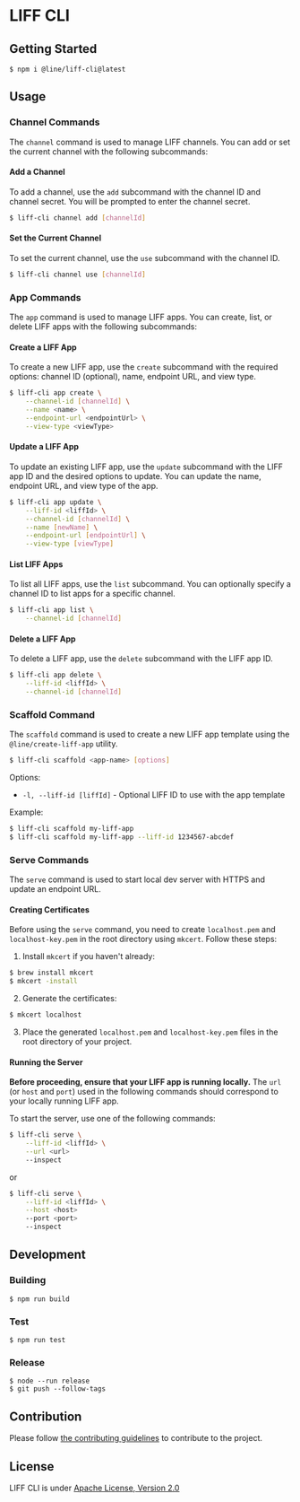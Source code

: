 # LIFF CLI

## Getting Started

```
$ npm i @line/liff-cli@latest
```

## Usage

### Channel Commands

The `channel` command is used to manage LIFF channels. You can add or set the current channel with the following subcommands:

#### Add a Channel

To add a channel, use the `add` subcommand with the channel ID and channel secret. You will be prompted to enter the channel secret.

```sh
$ liff-cli channel add [channelId]
```

#### Set the Current Channel

To set the current channel, use the `use` subcommand with the channel ID.

```sh
$ liff-cli channel use [channelId]
```

### App Commands

The `app` command is used to manage LIFF apps. You can create, list, or delete LIFF apps with the following subcommands:

#### Create a LIFF App

To create a new LIFF app, use the `create` subcommand with the required options: channel ID (optional), name, endpoint URL, and view type.

```sh
$ liff-cli app create \
    --channel-id [channelId] \
    --name <name> \
    --endpoint-url <endpointUrl> \
    --view-type <viewType>
```

#### Update a LIFF App

To update an existing LIFF app, use the `update` subcommand with the LIFF app ID and the desired options to update. You can update the name, endpoint URL, and view type of the app.

```sh
$ liff-cli app update \
    --liff-id <liffId> \
    --channel-id [channelId] \
    --name [newName] \
    --endpoint-url [endpointUrl] \
    --view-type [viewType]
```

#### List LIFF Apps

To list all LIFF apps, use the `list` subcommand. You can optionally specify a channel ID to list apps for a specific channel.

```sh
$ liff-cli app list \
    --channel-id [channelId]
```

#### Delete a LIFF App

To delete a LIFF app, use the `delete` subcommand with the LIFF app ID.

```sh
$ liff-cli app delete \
    --liff-id <liffId> \
    --channel-id [channelId]
```

### Scaffold Command

The `scaffold` command is used to create a new LIFF app template using the `@line/create-liff-app` utility.

```sh
$ liff-cli scaffold <app-name> [options]
```

Options:
- `-l, --liff-id [liffId]` - Optional LIFF ID to use with the app template

Example:
```sh
$ liff-cli scaffold my-liff-app
$ liff-cli scaffold my-liff-app --liff-id 1234567-abcdef
```

### Serve Commands

The `serve` command is used to start local dev server with HTTPS and update an endpoint URL.

#### Creating Certificates

Before using the `serve` command, you need to create `localhost.pem` and `localhost-key.pem` in the root directory using `mkcert`. Follow these steps:

1. Install `mkcert` if you haven't already:

```sh
$ brew install mkcert
$ mkcert -install
```

2. Generate the certificates:

```sh
$ mkcert localhost
```

3. Place the generated `localhost.pem` and `localhost-key.pem` files in the root directory of your project.

#### Running the Server

**Before proceeding, ensure that your LIFF app is running locally.** The `url` (or `host` and `port`) used in the following commands should correspond to your locally running LIFF app.

To start the server, use one of the following commands:

```sh
$ liff-cli serve \
    --liff-id <liffId> \
    --url <url>
    --inspect
```

or

```sh
$ liff-cli serve \
    --liff-id <liffId> \
    --host <host>
    --port <port>
    --inspect

```

## Development

### Building

```
$ npm run build
```

### Test

```
$ npm run test
```

### Release

```
$ node --run release
$ git push --follow-tags
```

## Contribution

Please follow [the contributing guidelines](CONTRIBUTING.md) to contribute to the project.

## License

LIFF CLI is under [Apache License, Version 2.0](LICENSE)
